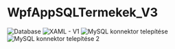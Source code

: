 # WpfAppSQLTermekek_V3

![Database](https://user-images.githubusercontent.com/71090213/234581176-2425cd20-e7b5-496b-8b47-015a6f2dfe9b.png)
![XAML - V1](https://user-images.githubusercontent.com/71090213/234581182-c02a2f38-7f0f-4419-b6f3-33ad1a647558.png)
![MySQL konnektor telepítése](https://user-images.githubusercontent.com/71090213/234581188-10c7b112-9b15-4301-8686-f4272a965074.png)
![MySQL konnektor telepítése 2](https://user-images.githubusercontent.com/71090213/234581191-2c68260a-1b05-40da-95b0-c3da20e345db.png)
